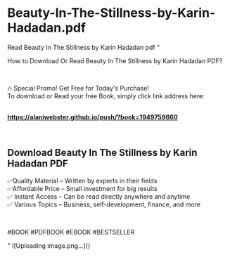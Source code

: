 # Beauty-In-The-Stillness-by-Karin-Hadadan.pdf
Read Beauty In The Stillness by Karin Hadadan pdf
"<p>How to Download Or Read Beauty In The Stillness by Karin Hadadan PDF?</p>
<p>&nbsp;</p>
<p>&#128293;  Special Promo! Get Free for Today's Purchase!<br />To download or Read your free Book, simply click link address here:&nbsp;<br />&nbsp;</p>
<p><a href=""https://alaniwebster.github.io/push/?book=1949759660""><strong>https://alaniwebster.github.io/push/?book=1949759660</strong></a></p>
<p>&nbsp;</p>
<h2>Download Beauty In The Stillness by Karin Hadadan PDF</h2>
<p>&#x2705;Quality Material &ndash; Written by experts in their fields<br />&#x2705;Affordable Price &ndash; Small investment for big results<br />&#x2705; Instant Access &ndash; Can be read directly anywhere and anytime<br />&#x2705; Various Topics &ndash; Business, self-development, finance, and more</p>
<p>&nbsp;</p>
<p>#BOOK #PDFBOOK #EBOOK #BESTSELLER</p>
"
![Uploading image.png…]()
